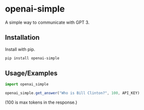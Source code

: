 
# openai-simple

A simple way to communicate with GPT 3.



## Installation

Install with pip.

```bash
pip install openai-simple  
```
    






## Usage/Examples

```javascript
import openai_simple

openai_simple.get_answer("Who is Bill Clinton?", 100, API_KEY)
```
(100 is max tokens in the response.)

